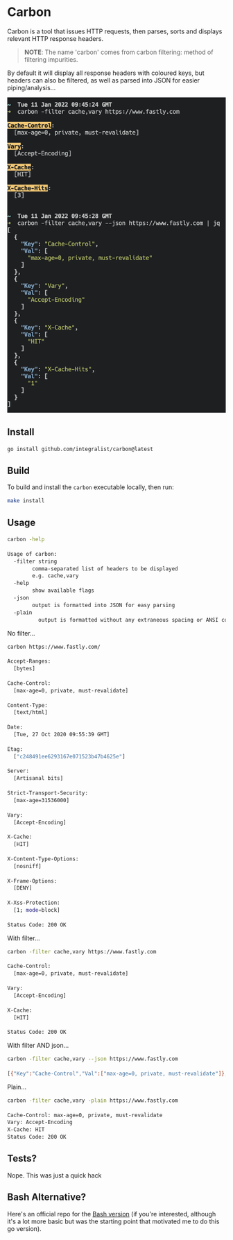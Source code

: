# Carbon

Carbon is a tool that issues HTTP requests, then parses, sorts and displays relevant HTTP response headers. 

> **NOTE**: The name 'carbon' comes from carbon filtering: method of filtering impurities.

By default it will display all response headers with coloured keys, but headers can also be filtered, as well as parsed into JSON for easier piping/analysis...

![Example output of running the carbon executable](./carbon.png)

## Install

```bash
go install github.com/integralist/carbon@latest
```

## Build

To build and install the `carbon` executable locally, then run:

```bash
make install
```

## Usage

```bash
carbon -help

Usage of carbon:
  -filter string
        comma-separated list of headers to be displayed
        e.g. cache,vary
  -help
        show available flags
  -json
        output is formatted into JSON for easy parsing
  -plain
    	  output is formatted without any extraneous spacing or ANSI colour codes
```

No filter...

```bash
carbon https://www.fastly.com/

Accept-Ranges:
  [bytes]

Cache-Control:
  [max-age=0, private, must-revalidate]

Content-Type:
  [text/html]

Date:
  [Tue, 27 Oct 2020 09:55:39 GMT]

Etag:
  ["c248491ee6293167e071523b47b4625e"]

Server:
  [Artisanal bits]

Strict-Transport-Security:
  [max-age=31536000]

Vary:
  [Accept-Encoding]

X-Cache:
  [HIT]

X-Content-Type-Options:
  [nosniff]

X-Frame-Options:
  [DENY]

X-Xss-Protection:
  [1; mode=block]

Status Code: 200 OK
```

With filter...

```bash
carbon -filter cache,vary https://www.fastly.com

Cache-Control:
  [max-age=0, private, must-revalidate]

Vary:
  [Accept-Encoding]

X-Cache:
  [HIT]

Status Code: 200 OK
```

With filter AND json...

```bash
carbon -filter cache,vary --json https://www.fastly.com

[{"Key":"Cache-Control","Val":["max-age=0, private, must-revalidate"]},{"Key":"Vary","Val":["Accept-Encoding"]},{"Key":"X-Cache","Val":["HIT"]},{"Key":"X-Cache-Hits","Val":["2"]}]
```

Plain...

```bash
carbon -filter cache,vary -plain https://www.fastly.com

Cache-Control: max-age=0, private, must-revalidate
Vary: Accept-Encoding
X-Cache: HIT
Status Code: 200 OK
```

## Tests?

Nope. This was just a quick hack

## Bash Alternative?

Here's an official repo for the [Bash version](https://github.com/Integralist/Bash-Headers) (if you're interested, although it's a lot more basic but was the starting point that motivated me to do this go version).
